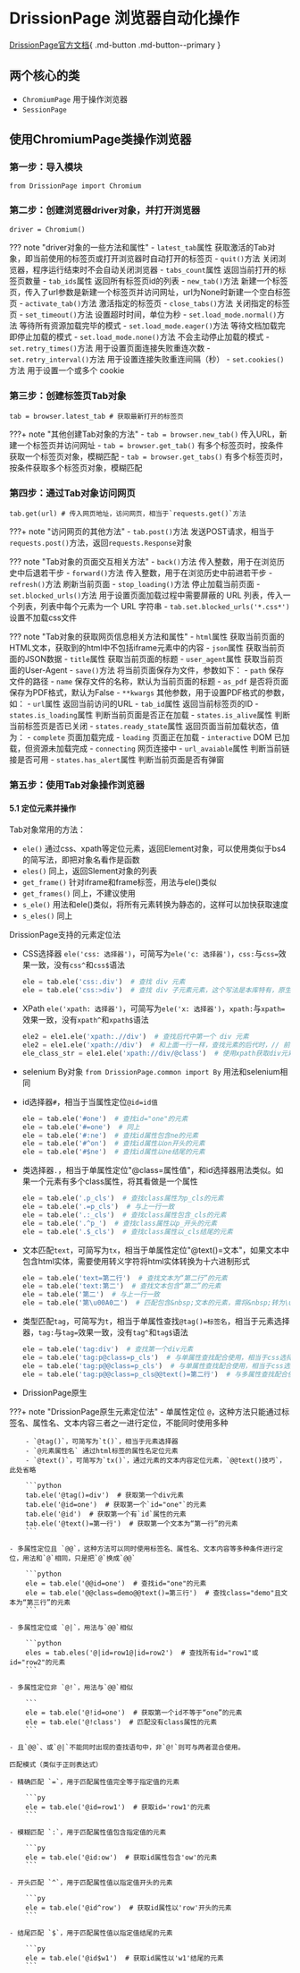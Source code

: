 # DrissionPage 浏览器自动化操作

[DrissionPage官方文档](https://drissionpage.cn/){ .md-button .md-button--primary }

## 两个核心的类

- `ChromiumPage` 用于操作浏览器
- `SessionPage` 

## 使用ChromiumPage类操作浏览器

### 第一步：导入模块

    from DrissionPage import Chromium

### 第二步：创建浏览器driver对象，并打开浏览器

    driver = Chromium()

??? note "driver对象的一些方法和属性"
    - `latest_tab`属性  获取激活的Tab对象，即当前使用的标签页或打开浏览器时自动打开的标签页
    - `quit()`方法 关闭浏览器，程序运行结束时不会自动关闭浏览器
    - `tabs_count`属性 返回当前打开的标签页数量
    - `tab_ids`属性 返回所有标签页id的列表
    - `new_tab()`方法 新建一个标签页，传入了url参数是新建一个标签页并访问网址，url为None时新建一个空白标签页
    - `activate_tab()`方法 激活指定的标签页
    - `close_tabs()`方法 关闭指定的标签页
    - `set_timeout()`方法 设置超时时间，单位为秒
    - `set.load_mode.normal()`方法 等待所有资源加载完毕的模式
    - `set.load_mode.eager()`方法 等待文档加载完即停止加载的模式
    - `set.load_mode.none()`方法 不会主动停止加载的模式
    - `set.retry_times()`方法 用于设置页面连接失败重连次数
    - `set.retry_interval()`方法 用于设置连接失败重连间隔（秒）
    - `set.cookies()`方法 用于设置一个或多个 cookie

### 第三步：创建标签页Tab对象

    tab = browser.latest_tab # 获取最新打开的标签页

???+ note "其他创建Tab对象的方法"
    - `tab = browser.new_tab()`  传入URL，新建一个标签页并访问网址
    - `tab = browser.get_tab()` 有多个标签页时，按条件获取一个标签页对象，模糊匹配
    - `tab = browser.get_tabs()` 有多个标签页时，按条件获取多个标签页对象，模糊匹配
  

### 第四步：通过Tab对象访问网页

    tab.get(url) # 传入网页地址，访问网页，相当于`requests.get()`方法

???+ note "访问网页的其他方法"
    - `tab.post()`方法 发送POST请求，相当于`requests.post()`方法，返回`requests.Response`对象

??? note "Tab对象的页面交互相关方法"
    - `back()`方法 传入整数，用于在浏览历史中后退若干步
    - `forward()`方法 传入整数，用于在浏览历史中前进若干步
    - `refresh()`方法 刷新当前页面
    - `stop_loading()`方法 停止加载当前页面
    - `set.blocked_urls()`方法 用于设置页面加载过程中需要屏蔽的 URL 列表，传入一个列表，列表中每个元素为一个 URL 字符串
        - `tab.set.blocked_urls('*.css*')` 设置不加载css文件

??? note "Tab对象的获取网页信息相关方法和属性"
    - `html`属性 获取当前页面的HTML文本，获取到的html中不包括iframe元素中的内容
    - `json`属性 获取当前页面的JSON数据
    - `title`属性 获取当前页面的标题
    - `user_agent`属性 获取当前页面的User-Agent
    - `save()`方法 将当前页面保存为文件，参数如下：
        - `path` 保存文件的路径
        - `name` 保存文件的名称，默认为当前页面的标题
        - `as_pdf` 是否将页面保存为PDF格式，默认为False
        - `**kwargs` 其他参数，用于设置PDF格式的参数，如：
    - `url`属性 返回当前访问的URL
    - `tab_id`属性 返回当前标签页的ID
    - `states.is_loading`属性 判断当前页面是否正在加载
    - `states.is_alive`属性 判断当前标签页是否已关闭
    - `states.ready_state`属性 返回页面当前加载状态，值为：
        - `complete` 页面加载完成
        - `loading` 页面正在加载
        - `interactive` DOM 已加载，但资源未加载完成
        - `connecting` 网页连接中
    - `url_avaiable`属性 判断当前链接是否可用
    - `states.has_alert`属性 判断当前页面是否有弹窗

### 第五步：使用Tab对象操作浏览器

#### 5.1 定位元素并操作

Tab对象常用的方法：

- `ele()` 通过css、xpath等定位元素，返回Element对象，可以使用类似于bs4的简写法，即把对象名看作是函数
- `eles()` 同上，返回Slement对象的列表
- `get_frame()` 针对iframe和frame标签，用法与ele()类似
- `get_frames()` 同上，不建议使用
- `s_ele()` 用法和ele()类似，将所有元素转换为静态的，这样可以加快获取速度
- `s_eles()` 同上

DrissionPage支持的元素定位法

- CSS选择器 `ele('css: 选择器')`，可简写为`ele('c: 选择器')`，`css:`与`css=`效果一致，没有`css^`和`css$`语法

    ```py
    ele = tab.ele('css:.div')  # 查找 div 元素
    ele = tab.ele('css:>div')  # 查找 div 子元素元素，这个写法是本库特有，原生不支持
    ```

- XPath `ele('xpath: 选择器')`，可简写为`ele('x: 选择器')`，`xpath:`与`xpath=`效果一致，没有`xpath^`和`xpath$`语法

    ```py
    ele2 = ele1.ele('xpath:.//div')  # 查找后代中第一个 div 元素
    ele2 = ele1.ele('xpath://div')  # 和上面一行一样，查找元素的后代时，// 前面的 . 可以省略
    ele_class_str = ele1.ele('xpath://div/@class')  # 使用xpath获取div元素的class属性（selenium页面元素无此功能）
    ```

- selenium By对象 `from DrissionPage.common import By` 用法和selenium相同
- id选择器`#`，相当于当属性定位`@id=id值`

    ```python
    ele = tab.ele('#one')  # 查找id="one"的元素
    ele = tab.ele('#=one')  # 同上
    ele = tab.ele('#:ne')  # 查找id属性包含ne的元素
    ele = tab.ele('#^on')  # 查找id属性以on开头的元素
    ele = tab.ele('#$ne')  # 查找id属性以ne结尾的元素
    ```

- 类选择器`.`，相当于单属性定位"@class=属性值"，和id选择器用法类似。如果一个元素有多个class属性，将其看做是一个属性
    
    ```py
    ele = tab.ele('.p_cls')  # 查找class属性为p_cls的元素
    ele = tab.ele('.=p_cls')  # 与上一行一致
    ele = tab.ele('.:_cls')  # 查找class属性包含_cls的元素
    ele = tab.ele('.^p_')  # 查找class属性以p_开头的元素
    ele = tab.ele('.$_cls')  # 查找class属性以_cls结尾的元素
    ```

- 文本匹配`text`，可简写为`tx`，相当于单属性定位"@text()=文本"，如果文本中包含html实体，需要使用转义字符将html实体转换为十六进制形式

    ```py
    ele = tab.ele('text=第二行')  # 查找文本为“第二行”的元素
    ele = tab.ele('text:第二')  # 查找文本包含“第二”的元素
    ele = tab.ele('第二')  # 与上一行一致
    ele = tab.ele('第\u00A0二')  # 匹配包含&nbsp;文本的元素，需将&nbsp;转为\u00A0
    ```

- 类型匹配`tag`，可简写为`t`，相当于单属性查找`@tag()=标签名`，相当于元素选择器，`tag:`与`tag=`效果一致，没有`tag^`和`tag$`语法

    ```py
    ele = tab.ele('tag:div')  # 查找第一个div元素
    ele = tab.ele('tag:p@class=p_cls')  # 与单属性查找配合使用，相当于css选择器 p > .p_cls
    ele = tab.ele('tag:p@@class=p_cls')  # 与单属性查找配合使用，相当于css选择器 p .p_cls
    ele = tab.ele('tag:p@@class=p_cls@@text()=第二行')  # 与多属性查找配合使用，相当于匹配css选择器 p .p_cls 且文本内容为“第二行”的元素
    ```

- DrissionPage原生

???+ note "DrissionPage原生元素定位法"
    - 单属性定位 `@`，这种方法只能通过标签名、属性名、文本内容三者之一进行定位，不能同时使用多种
        
        - `@tag()`，可简写为`t()`，相当于元素选择器
        - `@元素属性名` 通过html标签的属性名定位元素
        - `@text()`，可简写为`tx()`，通过元素的文本内容定位元素，`@@text()技巧`，此处省略

        ```python
        tab.ele('@tag()=div')  # 获取第一个div元素
        tab.ele('@id=one')  # 获取第一个`id="one"`的元素
        tab.ele('@id')  # 获取第一个有`id`属性的元素
        tab.ele('@text()=第一行')  # 获取第一个文本为“第一行”的元素
        ```

    - 多属性定位且 `@@`，这种方法可以同时使用标签名、属性名、文本内容等多种条件进行定位，用法和`@`相同，只是把`@`换成`@@`

        ```python
        ele = tab.ele('@@id=one')  # 查找id="one"的元素
        ele = tab.ele('@@class=demo@@text()=第三行')  # 查找class="demo"且文本为“第三行”的元素
        ```

    - 多属性定位或 `@|`，用法与`@@`相似

        ```python   
        eles = tab.eles('@|id=row1@|id=row2')  # 查找所有id="row1"或id="row2"的元素
        ```

    - 多属性定位非 `@!`，用法与`@@`相似

        ```
        ele = tab.ele('@!id=one')  # 获取第一个id不等于“one”的元素
        ele = tab.ele('@!class')  # 匹配没有class属性的元素
        ```

    - 且`@@`、或`@|`不能同时出现的查找语句中，非`@!`则可与两者混合使用。

    匹配模式（类似于正则表达式）

    - 精确匹配 `=`，用于匹配属性值完全等于指定值的元素

        ```py
        ele = tab.ele('@id=row1')  # 获取id='row1'的元素
        ```

    - 模糊匹配 `:`，用于匹配属性值包含指定值的元素

        ```py
        ele = tab.ele('@id:ow')  # 获取id属性包含'ow'的元素
        ```

    - 开头匹配 `^`，用于匹配属性值以指定值开头的元素

        ```py
        ele = tab.ele('@id^row')  # 获取id属性以'row'开头的元素
        ```

    - 结尾匹配 `$`，用于匹配属性值以指定值结尾的元素

        ```py 
        ele = tab.ele('@id$w1')  # 获取id属性以'w1'结尾的元素
        ```

<!-- ## 一、监听数据包，获取json数据

### 第一步：导入模块

    from DrissionPage import ChromiumPage

### 第二步：创建浏览器对象，并打开浏览器

    page = ChromiumPage()

### 第三步：监听数据包

- 开始监听数据包

    page.listen.start(url) # 传入数据包地址（url地址?参数之间的内容）

- 打开网页（必须先开始监听，在打开网页）

    page.get(url) # 传入网页地址

- 等待数据包加载
    
    res = page.listen.wait()

- 获取响应的json数据

    json_data = res.response.body

## 二、通过css选择器控制浏览器

### 第一步：导入

    from DrissionPage import ChromiumPage
    from DrissionPage.common import Keys

### 第二步：创建page对象

    page = ChromiumPage()

### 第三步：通过css选择器定位元素，进行操作

- 打开网页

    page.get(url)

- 使用css选择器定位并执行输入操作，常用操作：

    page.ele('css: 选择器').input('输入的内容') # 输入表单
    page.ele('css: 选择器').input(Keys.ENTER) # 输入回车
    page.ele('css: 选择器').click() # 模拟鼠标点击

- 提取文本内容
    - `page.ele()` 返回element对象，此对象用法与page对象类似，可以通过`text`属性提取文本内容
    - `page.eles()` 返回所有element对象的列表 -->